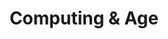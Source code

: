 ---
title: Computing & Age
layout: post
summary: "Placeholder for the assignment 'Search the internet for information regarding computing and the following groups: 1) Senior Citizens (55+), (2) Children (16 and under).' (Due 12 Feb)"
---
